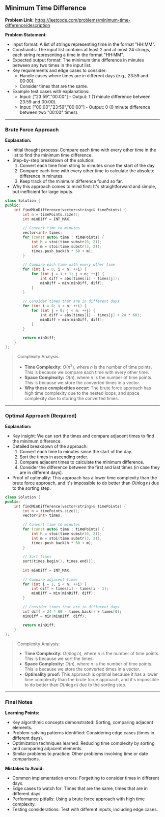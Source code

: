 ## Minimum Time Difference
**Problem Link:** https://leetcode.com/problems/minimum-time-difference/description

**Problem Statement:**
- Input format: A list of strings representing time in the format "HH:MM".
- Constraints: The input list contains at least 2 and at most 24 strings, each string representing a time in the format "HH:MM".
- Expected output format: The minimum time difference in minutes between any two times in the input list.
- Key requirements and edge cases to consider: 
    * Handle cases where times are in different days (e.g., 23:59 and 00:00).
    * Consider times that are the same.
- Example test cases with explanations:
    * Input: ["23:59","00:00"] - Output: 1 (1 minute difference between 23:59 and 00:00).
    * Input: ["00:00","23:59","00:00"] - Output: 0 (0 minute difference between two "00:00" times).

---

### Brute Force Approach
**Explanation:**
- Initial thought process: Compare each time with every other time in the list to find the minimum time difference.
- Step-by-step breakdown of the solution:
    1. Convert each time from string to minutes since the start of the day.
    2. Compare each time with every other time to calculate the absolute difference in minutes.
    3. Keep track of the minimum difference found so far.
- Why this approach comes to mind first: It's straightforward and simple, but inefficient for large inputs.

```cpp
class Solution {
public:
    int findMinDifference(vector<string>& timePoints) {
        int n = timePoints.size();
        int minDiff = INT_MAX;
        
        // Convert time to minutes
        vector<int> times;
        for (const auto& time : timePoints) {
            int h = stoi(time.substr(0, 2));
            int m = stoi(time.substr(3, 2));
            times.push_back(h * 60 + m);
        }
        
        // Compare each time with every other time
        for (int i = 0; i < n; ++i) {
            for (int j = i + 1; j < n; ++j) {
                int diff = abs(times[i] - times[j]);
                minDiff = min(minDiff, diff);
            }
        }
        
        // Consider times that are in different days
        for (int i = 0; i < n; ++i) {
            for (int j = 0; j < n; ++j) {
                int diff = abs(times[i] - times[j] + 24 * 60);
                minDiff = min(minDiff, diff);
            }
        }
        
        return minDiff;
    }
};
```

> Complexity Analysis:
> - **Time Complexity:** $O(n^2)$, where $n$ is the number of time points. This is because we compare each time with every other time.
> - **Space Complexity:** $O(n)$, where $n$ is the number of time points. This is because we store the converted times in a vector.
> - **Why these complexities occur:** The brute force approach has high time complexity due to the nested loops, and space complexity due to storing the converted times.

---

### Optimal Approach (Required)
**Explanation:**
- Key insight: We can sort the times and compare adjacent times to find the minimum difference.
- Detailed breakdown of the approach:
    1. Convert each time to minutes since the start of the day.
    2. Sort the times in ascending order.
    3. Compare adjacent times to calculate the minimum difference.
    4. Consider the difference between the first and last times (in case they are in different days).
- Proof of optimality: This approach has a lower time complexity than the brute force approach, and it's impossible to do better than $O(n \log n)$ due to the sorting step.

```cpp
class Solution {
public:
    int findMinDifference(vector<string>& timePoints) {
        int n = timePoints.size();
        vector<int> times;
        
        // Convert time to minutes
        for (const auto& time : timePoints) {
            int h = stoi(time.substr(0, 2));
            int m = stoi(time.substr(3, 2));
            times.push_back(h * 60 + m);
        }
        
        // Sort times
        sort(times.begin(), times.end());
        
        int minDiff = INT_MAX;
        
        // Compare adjacent times
        for (int i = 1; i < n; ++i) {
            int diff = times[i] - times[i - 1];
            minDiff = min(minDiff, diff);
        }
        
        // Consider times that are in different days
        int diff = 24 * 60 - times.back() + times[0];
        minDiff = min(minDiff, diff);
        
        return minDiff;
    }
};
```

> Complexity Analysis:
> - **Time Complexity:** $O(n \log n)$, where $n$ is the number of time points. This is because we sort the times.
> - **Space Complexity:** $O(n)$, where $n$ is the number of time points. This is because we store the converted times in a vector.
> - **Optimality proof:** This approach is optimal because it has a lower time complexity than the brute force approach, and it's impossible to do better than $O(n \log n)$ due to the sorting step.

---

### Final Notes

**Learning Points:**
- Key algorithmic concepts demonstrated: Sorting, comparing adjacent elements.
- Problem-solving patterns identified: Considering edge cases (times in different days).
- Optimization techniques learned: Reducing time complexity by sorting and comparing adjacent elements.
- Similar problems to practice: Other problems involving time or date comparisons.

**Mistakes to Avoid:**
- Common implementation errors: Forgetting to consider times in different days.
- Edge cases to watch for: Times that are the same, times that are in different days.
- Performance pitfalls: Using a brute force approach with high time complexity.
- Testing considerations: Test with different inputs, including edge cases.